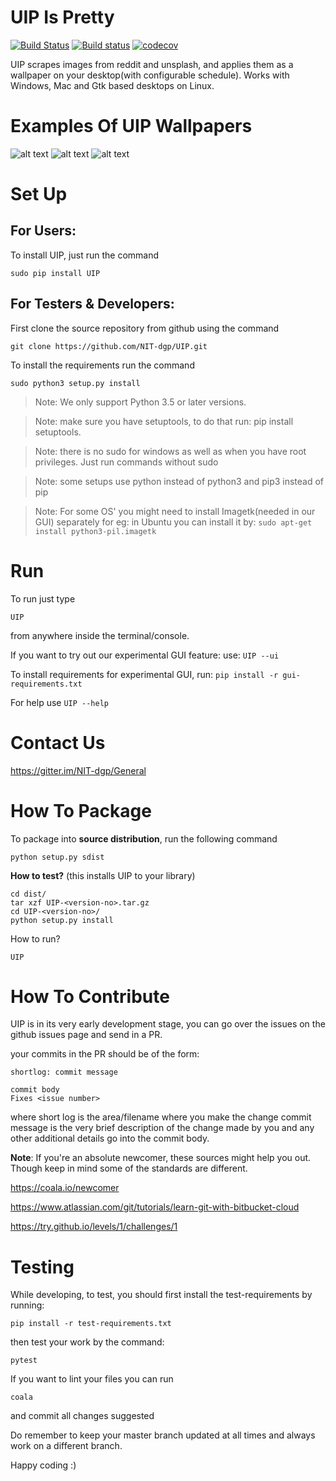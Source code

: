 UIP Is Pretty
=============
[![Build Status](https://travis-ci.org/NIT-dgp/UIP.svg?branch=master)](https://travis-ci.org/NIT-dgp/UIP)
[![Build status](https://ci.appveyor.com/api/projects/status/9igx0t9e6e6utt9l/branch/master?svg=true)](https://ci.appveyor.com/project/abhsag24/uip/branch/master)
[![codecov](https://codecov.io/gh/NIT-dgp/UIP/branch/master/graph/badge.svg)](https://codecov.io/gh/NIT-dgp/UIP)

UIP scrapes images from reddit and unsplash, and applies them as a wallpaper
on your desktop(with configurable schedule).
Works with Windows, Mac and Gtk based desktops on Linux.

Examples Of UIP Wallpapers
==========================

![alt text]( https://raw.githubusercontent.com/NIT-dgp/UIP-misc/master/examples/gnome_wallpaper.png )
![alt text]( https://raw.githubusercontent.com/NIT-dgp/UIP-misc/master/examples/mac_wallpaper.png )
![alt text]( https://raw.githubusercontent.com/NIT-dgp/UIP-misc/master/examples/win_wallpaper.png )

Set Up
======

For Users:
----------
To install UIP, just run the command
```
sudo pip install UIP
```

For Testers & Developers:
-------------------------
First clone the source repository from github using the command

```
git clone https://github.com/NIT-dgp/UIP.git
```
To install the requirements run the command

```
sudo python3 setup.py install
```
>Note: We only support Python 3.5 or later versions.

>Note: make sure you have setuptools, to do that run: pip install setuptools.

>Note: there is no sudo for windows as well as when you have root privileges.
Just run commands without sudo

>Note: some setups use python instead of python3 and pip3 instead of pip

>Note: For some OS' you might need to install Imagetk(needed in our GUI)
separately for eg: in Ubuntu you can install it by:
`sudo apt-get install python3-pil.imagetk`

Run
===

To run just type

```
UIP
```
from anywhere inside the terminal/console.

If you want to try out our experimental GUI feature:
use: `UIP --ui`

To install requirements for experimental GUI, run:
`pip install -r gui-requirements.txt`

For help use `UIP --help`

Contact Us
==========
https://gitter.im/NIT-dgp/General


How To Package
==============
To package into **source distribution**, run the following command
```
python setup.py sdist
```
**How to test?** (this installs UIP to your library)
```
cd dist/
tar xzf UIP-<version-no>.tar.gz
cd UIP-<version-no>/
python setup.py install
```
How to run?
```
UIP
```

How To Contribute
=================

UIP is in its very early development stage, you can go over the issues on the
github issues page and send in a PR.

your commits in the PR should be of the form:

```
shortlog: commit message

commit body
Fixes <issue number>
```

where short log is the area/filename where you make the change
commit message is the very brief description of the change made by you and any
other additional details go into the commit body.

**Note**: If you're an absolute newcomer, these sources might help you out.
Though keep in mind some of the standards are different.

https://coala.io/newcomer

https://www.atlassian.com/git/tutorials/learn-git-with-bitbucket-cloud

https://try.github.io/levels/1/challenges/1

Testing
=======

While developing, to test, you should first install the test-requirements
by running:

```
pip install -r test-requirements.txt
```
then test your work by the command:
```
pytest
```
If you want to lint your files you can run
```
coala
```
and commit all changes suggested

Do remember to keep your master branch updated at all times
and always work on a different branch.

Happy coding :)
